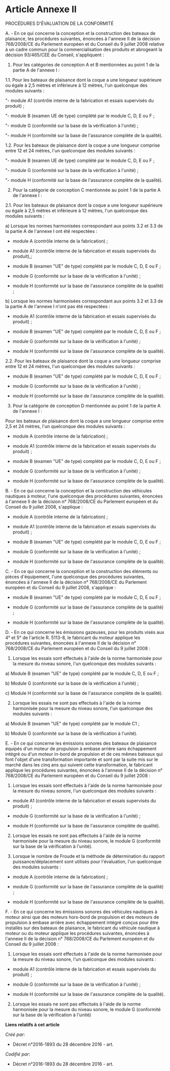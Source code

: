 # Article Annexe II

PROCÉDURES D'ÉVALUATION DE LA CONFORMITÉ

A. - En ce qui concerne la conception et la construction des bateaux de plaisance, les procédures suivantes, énoncées à
l'annexe II de la décision 768/2008/CE du Parlement européen et du Conseil du 9 juillet 2008 relative à un cadre commun pour
la commercialisation des produits et abrogeant la décision 93/465/CEE du Conseil, s'appliquent :

1. Pour les catégories de conception A et B mentionnées au point 1 de la partie A de l'annexe I :

1.1. Pour les bateaux de plaisance dont la coque a une longueur supérieure ou égale à 2,5 mètres et inférieure à 12 mètres,
l'un quelconque des modules suivants :

"- module A1 (contrôle interne de la fabrication et essais supervisés du produit) ;

"- module B (examen UE de type) complété par le module C, D, E ou F ;

"- module G (conformité sur la base de la vérification à l'unité) ;

"- module H (conformité sur la base de l'assurance complète de la qualité).

1.2. Pour les bateaux de plaisance dont la coque a une longueur comprise entre 12 et 24 mètres, l'un quelconque des modules
suivants :

"- module B (examen UE de type) complété par le module C, D, E ou F ;

"- module G (conformité sur la base de la vérification à l'unité) ;

"- module H (conformité sur la base de l'assurance complète de la qualité).

2. Pour la catégorie de conception C mentionnée au point 1 de la partie A de l'annexe I :

2.1. Pour les bateaux de plaisance dont la coque a une longueur supérieure ou égale à 2,5 mètres et inférieure à 12 mètres,
l'un quelconque des modules suivants :

a) Lorsque les normes harmonisées correspondant aux points 3.2 et 3.3 de la partie A de l'annexe I ont été respectées :

- module A (contrôle interne de la fabrication) ;

- module A1 (contrôle interne de la fabrication et essais supervisés du produit),;

- module B (examen "UE" de type) complété par le module C, D, E ou F ;

- module G (conformité sur la base de la vérification à l'unité) ;

- module H (conformité sur la base de l'assurance complète de la qualité) ;

b) Lorsque les normes harmonisées correspondant aux points 3.2 et 3.3 de la partie A de l'annexe I n'ont pas été respectées :

- module A1 (contrôle interne de la fabrication et essais supervisés du produit) ;

- module B (examen "UE" de type) complété par le module C, D, E ou F ;

- module G (conformité sur la base de la vérification à l'unité) ;

- module H (conformité sur la base de l'assurance complète de la qualité).

2.2. Pour les bateaux de plaisance dont la coque a une longueur comprise entre 12 et 24 mètres, l'un quelconque des modules
suivants :

- module B (examen "UE" de type) complété par le module C, D, E ou F ;

- module G (conformité sur la base de la vérification à l'unité) ;

- module H (conformité sur la base de l'assurance complète de la qualité).

3. Pour la catégorie de conception D mentionnée au point 1 de la partie A de l'annexe I :

Pour les bateaux de plaisance dont la coque a une longueur comprise entre 2,5 et 24 mètres, l'un quelconque des modules
suivants :

- module A (contrôle interne de la fabrication) ;

- module A1 (contrôle interne de la fabrication et essais supervisés du produit) ;

- module B (examen "UE" de type) complété par le module C, D, E ou F ;

- module G (conformité sur la base de la vérification à l'unité) ;

- module H (conformité sur la base de l'assurance complète de la qualité).

B. - En ce qui concerne la conception et la construction des véhicules nautiques à moteur, l'une quelconque des procédures
suivantes, énoncées à l'annexe II de la décision n° 768/2008/CE du Parlement européen et du Conseil du 9 juillet 2008,
s'applique :

- module A (contrôle interne de la fabrication) ;

- module A1 (contrôle interne de la fabrication et essais supervisés du produit) ;

- module B (examen "UE" de type) complété par le module C, D, E ou F ;

- module G (conformité sur la base de la vérification à l'unité) ;

- module H (conformité sur la base de l'assurance complète de la qualité).

C. - En ce qui concerne la conception et la construction des éléments ou pièces d'équipement, l'une quelconque des procédures
suivantes, énoncées à l'annexe II de la décision n° 768/2008/CE du Parlement européen et du Conseil du 9 juillet 2008,
s'applique :

- module B (examen "UE" de type) complété par le module C, D, E ou F ;

- module G (conformité sur la base de l'assurance complète de la qualité) ;

- module H (conformité sur la base de l'assurance complète de la qualité).

D. - En ce qui concerne les émissions gazeuses, pour les produits visés aux 4° et 5° de l'article R. 5113-8, le fabricant du
moteur applique les procédures suivantes, énoncées à l'annexe II de la décision n° 768/2008/CE du Parlement européen et du
Conseil du 9 juillet 2008 :

1. Lorsque les essais sont effectués à l'aide de la norme harmonisée pour la mesure du niveau sonore, l'un quelconque des
modules suivants :

a) Module B (examen "UE" de type) complété par le module C, D, E ou F ;

b) Module G (conformité sur la base de la vérification à l'unité) ;

c) Module H (conformité sur la base de l'assurance complète de la qualité).

2. Lorsque les essais ne sont pas effectués à l'aide de la norme harmonisée pour la mesure du niveau sonore, l'un quelconque
des modules suivants :

a) Module B (examen "UE" de type) complété par le module C1 ;

b) Module G (conformité sur la base de la vérification à l'unité).

E. - En ce qui concerne les émissions sonores des bateaux de plaisance équipés d'un moteur de propulsion à embase arrière
sans échappement intégré ou d'un moteur in-bord de propulsion et de ces mêmes bateaux qui font l'objet d'une transformation
importante et sont par la suite mis sur le marché dans les cinq ans qui suivent cette transformation, le fabricant applique
les procédures suivantes, énoncées à l'annexe II de la décision n° 768/2008/CE du Parlement européen et du Conseil du 9
juillet 2008 :

1. Lorsque les essais sont effectués à l'aide de la norme harmonisée pour la mesure du niveau sonore, l'un quelconque des
modules suivants :

- module A1 (contrôle interne de la fabrication et essais supervisés du produit) ;

- module G (conformité sur la base de la vérification à l'unité) ;

- module H (conformité sur la base de l'assurance complète de qualité).

2. Lorsque les essais ne sont pas effectués à l'aide de la norme harmonisée pour la mesure du niveau sonore, le module G
(conformité sur la base de la vérification à l'unité).

3. Lorsque le nombre de Froude et la méthode de détermination du rapport puissance/déplacement sont utilisés pour
l'évaluation, l'un quelconque des modules suivants :

- module A (contrôle interne de la fabrication) ;

- module G (conformité sur la base de l'assurance complète de la qualité) ;

- module H (conformité sur la base de l'assurance complète de la qualité).

F. - En ce qui concerne les émissions sonores des véhicules nautiques à moteur ainsi que des moteurs hors-bord de propulsion
et des moteurs de propulsion à embase arrière avec échappement intégré conçus pour être installés sur des bateaux de
plaisance, le fabricant du véhicule nautique à moteur ou du moteur applique les procédures suivantes, énoncées à l'annexe II
de la décision n° 768/2008/CE du Parlement européen et du Conseil du 9 juillet 2008 :

1. Lorsque les essais sont effectués à l'aide de la norme harmonisée pour la mesure du niveau sonore, l'un quelconque des
modules suivants :

- module A1 (contrôle interne de la fabrication et essais supervisés du produit) ;

- module G (conformité sur la base de la vérification à l'unité) ;

- module H (conformité sur la base de l'assurance complète de la qualité).

2. Lorsque les essais ne sont pas effectués à l'aide de la norme harmonisée pour la mesure du niveau sonore, le module G
(conformité sur la base de la vérification à l'unité)

**Liens relatifs à cet article**

_Créé par_:

  - Décret n°2016-1893 du 28 décembre 2016 - art.

_Codifié par_:

  - Décret n°2016-1893 du 28 décembre 2016 - art.
